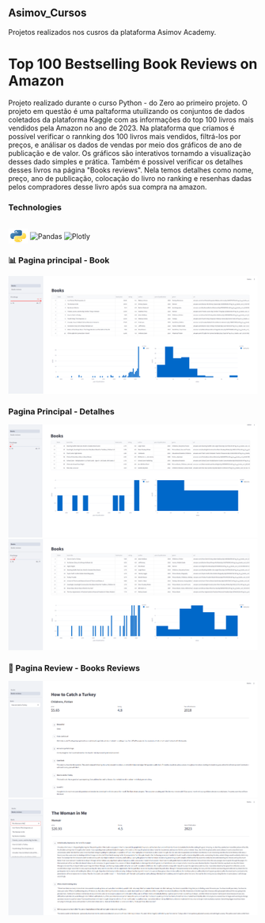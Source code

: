 ## Asimov_Cursos
Projetos realizados nos cusros da plataforma Asimov Academy.

# Top 100 Bestselling Book Reviews on Amazon
Projeto realizado durante o curso Python - do Zero ao primeiro projeto. O projeto em questão é uma paltaforma utuilizando os conjuntos de dados coletados da plataforma Kaggle com as informações do top 100 livros mais vendidos pela Amazon no ano de 2023.
Na plataforma que criamos é possível verificar o rannking dos 100 livros mais vendidos, filtrá-los por preços, e análisar os dados de vendas por meio dos gráficos de ano de publicação e de valor. Os gráficos são interativos tornamdo a visualizaçào desses dado simples e prática. Também é possivel verificar os detalhes desses livros na página "Books reviews". Nela temos detalhes como nome, preço, ano de publicação, colocação do livro no ranking e resenhas dadas pelos compradores desse livro após sua compra na amazon.

### Technologies
<div style="display: inline_block"><br>
  <img align="center" alt="Python" height="30" width="40" src="https://raw.githubusercontent.com/devicons/devicon/master/icons/python/python-original.svg">
  <img align="center" alt="Pandas" height="30" width="40" src="https://camo.githubusercontent.com/b685f1fda70b0d9498cca77a0ee9ab48f91c82859d42c5bf77e5333600078b2c/68747470733a2f2f63646e2e6a7364656c6976722e6e65742f67682f64657669636f6e732f64657669636f6e406c61746573742f69636f6e732f70616e6461732f70616e6461732d6f726967696e616c2d776f72646d61726b2e737667">
  <img align="center" alt="Plotly" height="30" width="40" src="https://camo.githubusercontent.com/16e2dc48ed7cf9948af664f02e06489c09b40bc93984413fbeda752a271addb9/68747470733a2f2f63646e2e6a7364656c6976722e6e65742f67682f64657669636f6e732f64657669636f6e406c61746573742f69636f6e732f6d6174706c6f746c69622f6d6174706c6f746c69622d6f726967696e616c2e737667">  
 </div>
 
 
 ### 📊 Pagina principal - Book 
 
 ![Index](https://github.com/JNarimatsu/assets/blob/main/Principal.png)
 ### Pagina Principal - Detalhes
 ![Detalhes_01](https://github.com/JNarimatsu/assets/blob/main/Principal-%20detalhe_01.png)
 ![Detalhes_02](https://github.com/JNarimatsu/assets/blob/main/Principal-%20detalhe_02.png)

 ### 📕 Pagina Review - Books Reviews
  ![boooks_reviews](https://github.com/JNarimatsu/assets/blob/main/Review_01.png)
  ![Detalhes](https://github.com/JNarimatsu/assets/blob/main/Review_02.png)


 


